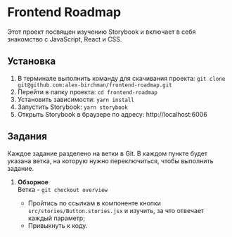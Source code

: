 # Frontend Roadmap

Этот проект посвящен изучению Storybook и включает в себя знакомство с JavaScript, React и CSS.

## Установка
  
1. В терминале выполнить команду для скачивания проекта: `git clone git@github.com:alex-birchman/frontend-roadmap.git`
2. Перейти в папку проекта: `cd frontend-roadmap`
3. Установить зависимости: `yarn install`
4. Запустить Storybook: `yarn storybook`
5. Открыть Storybook в браузере по адресу: http://localhost:6006  


## Задания

Каждое задание разделено на ветки в Git. В каждом пункте будет указана ветка, на которую нужно переключиться, чтобы выполнить задание.

1. **Обзорное**  
   Ветка - `git checkout overview`

   - Пройтись по ссылкам в компоненте кнопки `src/stories/Button.stories.jsx` и изучить, за что отвечает каждый параметр;
   - Привыкнуть к коду.
